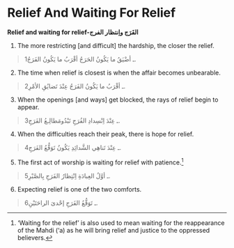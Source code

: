 Relief And Waiting For Relief
=============================

**Relief and waiting for relief-الفَرَج واِنتظار الفرج**

1. The more restricting [and difficult] the hardship, the closer the
relief.

> 1ـ أضْيَقُ ما يَكُونُ الحَرَجُ أقْرَبُ ما يَكُونُ الفَرَجُ.

2. The time when relief is closest is when the affair becomes
unbearable.

> 2ـ أقْرَبُ ما يَكُونُ الفَرَجُ عِنْدَ تَضايُقِ الأمْرِ.

3. When the openings [and ways] get blocked, the rays of relief begin to
appear.

> 3ـ عِنْدَ اِنْسِدادِ الفُرَجِ تَبْدُومَطالِـعُ الفَرَجِ.

4. When the difficulties reach their peak, there is hope for relief.

> 4ـ عِنْدَ تَناهِي الشَّدائِدِ يَكُونُ تَوَقُّعُ الفَرَجِ.

5. The first act of worship is waiting for relief with patience.[^1]

> 5ـ أوَّلُ العِبادَةِ اِنْتِظارُ الفَرَجِ بِالصَّبْرِ.

6. Expecting relief is one of the two comforts.

> 6ـ تَوَقُّعُ الفَرَجِ إحْدىَ الراحَتَيْنِ.

[^1]: ‘Waiting for the relief’ is also used to mean waiting for the
reappearance of the Mahdi (‘a) as he will bring relief and justice to
the oppressed believers.


